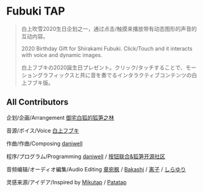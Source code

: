 # Fubuki TAP

> 白上吹雪2020生日企划之一，通过点击/触摸来播放带有动态图形的声音的互动内容。
> 
> 2020 Birthday Gift for Shirakami Fubuki. Click/Touch and it interacts with voice and dynamic images.
> 
> 白上フブキの2020誕生日プレゼント。クリック/タッチすることで、モーショングラフィックスと共に音を奏でるインタラクティブコンテンツの白上フブキ版。

## All Contributors

企划/企画/Arrangement  [御宅白狐的狐笋之林](https://space.bilibili.com/314977548)

音源/ボイス/Voice  [白上フブキ](https://www.youtube.com/channel/UCdn5BQ06XqgXoAxIhbqw5Rg)

作曲/作曲/Composing  [daniwell](https://twitter.com/daniwell_aidn)

程序/プログラム/Programming  [daniwell](https://twitter.com/daniwell_aidn) / [按钮联合&狐笋开源社区](https://github.com/voosc)

音频编辑/オーディオ編集/Audio Editing  [章宛枫](https://space.bilibili.com/12766841) / [Bakashi](https://twitter.com/ChefBakashi) / [离子](https://twitter.com/lonely_ion) / [しらゆり](https://twitter.com/l_ilyum)

灵感来源/アイデア/Inspired by  [Mikutap](https://aidn.jp/mikutap/) / [Patatap](http://patatap.com/)
